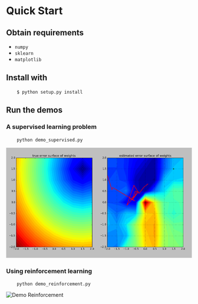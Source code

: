 # Quick Start

## Obtain requirements

* `numpy`
* `sklearn`
* `matplotlib`

## Install with

```
	$ python setup.py install
```

## Run the demos

### A supervised learning problem 

```
	python demo_supervised.py
```

![Demo Supervised](screenshot_sup_learn.png)

### Using reinforcement learning

```
	python demo_reinforcement.py
```

![Demo Reinforcement](screenshot_reinforcement.png)
